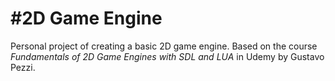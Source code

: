 #2D Game Engine 
======
Personal project of creating a basic 2D game engine. Based on the course _Fundamentals of 2D Game Engines with SDL and LUA_ in Udemy by Gustavo Pezzi.
